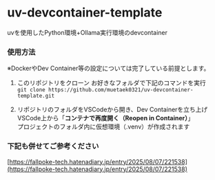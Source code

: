 # uv-devcontainer-template
uvを使用したPython環境+Ollama実行環境のdevcontainer

### 使用方法
※DockerやDev Container等の設定については完了している前提とします。  

1. このリポジトリをクローン
  お好きなフォルダで下記のコマンドを実行  
  `git clone https://github.com/muetaek0321/uv-devcontainer-template.git`  

2. リポジトリのフォルダをVSCodeから開き、Dev Containerを立ち上げ  
  VSCode上から「**コンテナで再度開く（Reopen in Container）**」  
  プロジェクトのフォルダ内に仮想環境（.venv）が作成されます  


### 下記も併せてご参考ください
[https://fallpoke-tech.hatenadiary.jp/entry/2025/08/07/221538](https://fallpoke-tech.hatenadiary.jp/entry/2025/08/07/221538)
